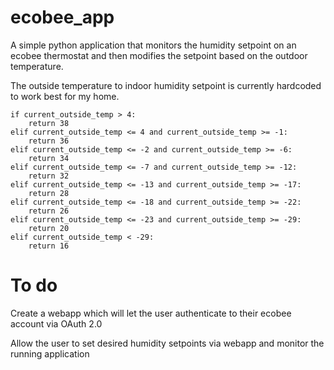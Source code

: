 # ecobee_app

A simple python application that monitors the humidity setpoint on an ecobee thermostat and then modifies the setpoint based on the outdoor temperature. 

The outside temperature to indoor humidity setpoint is currently hardcoded to work best for my home.


    if current_outside_temp > 4:
        return 38
    elif current_outside_temp <= 4 and current_outside_temp >= -1:
        return 36
    elif current_outside_temp <= -2 and current_outside_temp >= -6:
        return 34
    elif current_outside_temp <= -7 and current_outside_temp >= -12:
        return 32
    elif current_outside_temp <= -13 and current_outside_temp >= -17:
        return 28
    elif current_outside_temp <= -18 and current_outside_temp >= -22:
        return 26
    elif current_outside_temp <= -23 and current_outside_temp >= -29:
        return 20
    elif current_outside_temp < -29:
        return 16


# To do
Create a webapp which will let the user authenticate to their ecobee account via OAuth 2.0 

Allow the user to set desired humidity setpoints via webapp and monitor the running application 
